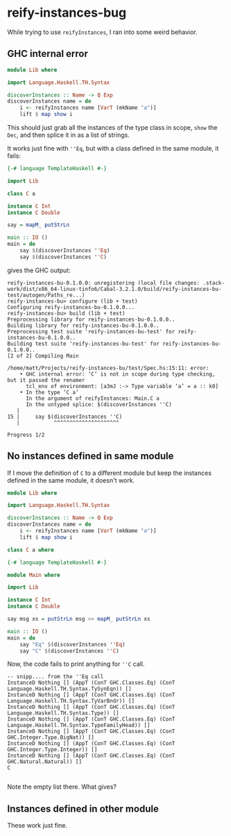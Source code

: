 # reify-instances-bug

While trying to use `reifyInstances`, I ran into some weird behavior.

## GHC internal error

```haskell
module Lib where

import Language.Haskell.TH.Syntax

discoverInstances :: Name -> Q Exp
discoverInstances name = do
    i <- reifyInstances name [VarT (mkName "a")]
    lift $ map show i
```

This should just grab all the instances of the type class in scope, `show` the `Dec`, and then splice it in as a list of strings.

It works just fine with `''Eq`, but with a class defined in the same module, it fails:

```haskell
{-# language TemplateHaskell #-}

import Lib

class C a

instance C Int
instance C Double

say = mapM_ putStrLn

main :: IO ()
main = do
    say $(discoverInstances ''Eq)
    say $(discoverInstances ''C)

```

gives the GHC output:

```
reify-instances-bu-0.1.0.0: unregistering (local file changes: .stack-work/dist/x86_64-linux-tinfo6/Cabal-3.2.1.0/build/reify-instances-bu-test/autogen/Paths_re...)
reify-instances-bu> configure (lib + test)
Configuring reify-instances-bu-0.1.0.0...
reify-instances-bu> build (lib + test)
Preprocessing library for reify-instances-bu-0.1.0.0..
Building library for reify-instances-bu-0.1.0.0..
Preprocessing test suite 'reify-instances-bu-test' for reify-instances-bu-0.1.0.0..
Building test suite 'reify-instances-bu-test' for reify-instances-bu-0.1.0.0..
[2 of 2] Compiling Main
            
/home/matt/Projects/reify-instances-bu/test/Spec.hs:15:11: error:
    • GHC internal error: ‘C’ is not in scope during type checking, but it passed the renamer
      tcl_env of environment: [a3mJ :-> Type variable ‘a’ = a :: k0]
    • In the type ‘C a’
      In the argument of reifyInstances: Main.C a
      In the untyped splice: $(discoverInstances ''C)
   |        
15 |     say $(discoverInstances ''C)
   |           ^^^^^^^^^^^^^^^^^^^^^
            
Progress 1/2
```

## No instances defined in same module

If I move the definition of `C` to a different module but keep the instances defined in the same module, it doesn't work.

```haskell
module Lib where

import Language.Haskell.TH.Syntax

discoverInstances :: Name -> Q Exp
discoverInstances name = do
    i <- reifyInstances name [VarT (mkName "a")]
    lift $ map show i

class C a where

{-# language TemplateHaskell #-}

module Main where

import Lib

instance C Int
instance C Double

say msg xs = putStrLn msg >> mapM_ putStrLn xs

main :: IO ()
main = do
    say "Eq" $(discoverInstances ''Eq)
    say "C" $(discoverInstances ''C)
```

Now, the code fails to print anything for `''C` call.


```
-- snipp.... from the ''Eq call
InstanceD Nothing [] (AppT (ConT GHC.Classes.Eq) (ConT Language.Haskell.TH.Syntax.TySynEqn)) []
InstanceD Nothing [] (AppT (ConT GHC.Classes.Eq) (ConT Language.Haskell.TH.Syntax.TyVarBndr)) []
InstanceD Nothing [] (AppT (ConT GHC.Classes.Eq) (ConT Language.Haskell.TH.Syntax.Type)) []
InstanceD Nothing [] (AppT (ConT GHC.Classes.Eq) (ConT Language.Haskell.TH.Syntax.TypeFamilyHead)) []
InstanceD Nothing [] (AppT (ConT GHC.Classes.Eq) (ConT GHC.Integer.Type.BigNat)) []
InstanceD Nothing [] (AppT (ConT GHC.Classes.Eq) (ConT GHC.Integer.Type.Integer)) []
InstanceD Nothing [] (AppT (ConT GHC.Classes.Eq) (ConT GHC.Natural.Natural)) []
C
                         
```

Note the empty list there. What gives?

## Instances defined in other module

These work just fine.
